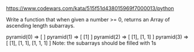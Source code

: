 https://www.codewars.com/kata/515f51d438015969f7000013/python

Write a function that when given a number >= 0, returns an Array of ascending length subarrays.

pyramid(0) => [ ]
pyramid(1) => [ [1] ]
pyramid(2) => [ [1], [1, 1] ]
pyramid(3) => [ [1], [1, 1], [1, 1, 1] ]
Note: the subarrays should be filled with 1s